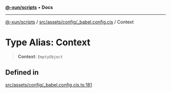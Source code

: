 [**@-xun/scripts**](../../../../../README.md) • **Docs**

***

[@-xun/scripts](../../../../../README.md) / [src/assets/config/\_babel.config.cjs](../README.md) / Context

# Type Alias: Context

> **Context**: `EmptyObject`

## Defined in

[src/assets/config/\_babel.config.cjs.ts:181](https://github.com/Xunnamius/xscripts/blob/59530a02df766279a72886cbc0ab5e0790db98cc/src/assets/config/_babel.config.cjs.ts#L181)

